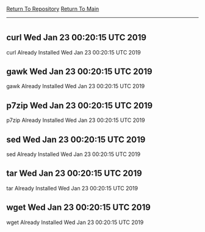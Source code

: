 [Return To Repository](https://github.com/deathbybandaid/piholeparser/)
[Return To Main](https://github.com/deathbybandaid/piholeparser/blob/master/RecentRunLogs/Mainlog.md)
____________________________________
# 
## curl Wed Jan 23 00:20:15 UTC 2019
curl Already Installed Wed Jan 23 00:20:15 UTC 2019
## gawk Wed Jan 23 00:20:15 UTC 2019
gawk Already Installed Wed Jan 23 00:20:15 UTC 2019
## p7zip Wed Jan 23 00:20:15 UTC 2019
p7zip Already Installed Wed Jan 23 00:20:15 UTC 2019
## sed Wed Jan 23 00:20:15 UTC 2019
sed Already Installed Wed Jan 23 00:20:15 UTC 2019
## tar Wed Jan 23 00:20:15 UTC 2019
tar Already Installed Wed Jan 23 00:20:15 UTC 2019
## wget Wed Jan 23 00:20:15 UTC 2019
wget Already Installed Wed Jan 23 00:20:15 UTC 2019
